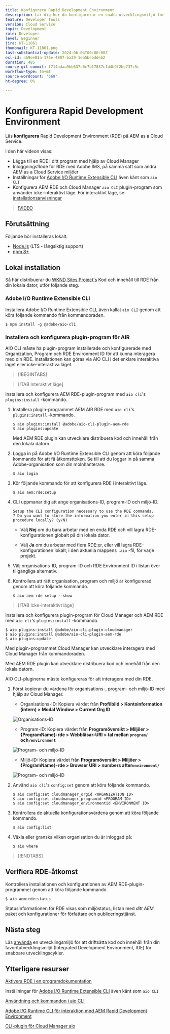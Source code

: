 ```yaml
---
title: Konfigurera Rapid Development Environment
description: Lär dig hur du konfigurerar en snabb utvecklingsmiljö för AEM as a Cloud Service.
feature: Developer Tools
version: Cloud Service
topic: Development
role: Developer
level: Beginner
jira: KT-11861
thumbnail: KT-11861.png
last-substantial-update: 2024-06-04T00:00:00Z
exl-id: ab9ee81a-176e-4807-ba39-1ea5bebddeb2
duration: 485
source-git-commit: f714adaa9bb637c0c7b17837c1d4b9f2be737c5c
workflow-type: tm+mt
source-wordcount: '668'
ht-degree: 0%

---
```


# Konfigurera Rapid Development Environment

Läs **konfigurera** Rapid Development Environment (RDE) på AEM as a Cloud Service.

I den här videon visas:

- Lägga till en RDE i ditt program med hjälp av Cloud Manager
- Inloggningsflöde för RDE med Adobe IMS, på samma sätt som andra AEM as a Cloud Service miljöer
- Inställningar för [Adobe I/O Runtime Extensible CLI](https://developer.adobe.com/runtime/docs/guides/tools/cli_install/) även känt som `aio CLI`
- Konfigurera AEM RDE och Cloud Manager `aio CLI` plugin-program som använder icke-interaktivt läge. För interaktivt läge, se [installationsanvisningar](#setup-the-aem-rde-plugin)

>[!VIDEO](https://video.tv.adobe.com/v/3415490?quality=12&learn=on)

## Förutsättning

Följande bör installeras lokalt:

- [Node.js](https://nodejs.org/en/) (LTS - långsiktig support)
- [npm 8+](https://docs.npmjs.com/)

## Lokal installation

Så här distribuerar du [WKND Sites Project&#39;s](https://github.com/adobe/aem-guides-wknd#aem-wknd-sites-project) Kod och innehåll till RDE från din lokala dator, utför följande steg.

### Adobe I/O Runtime Extensible CLI

Installera Adobe I/O Runtime Extensible CLI, även kallat `aio CLI` genom att köra följande kommando från kommandoraden.

```shell
$ npm install -g @adobe/aio-cli
```

### Installera och konfigurera plugin-program för AIR

AIO CLI måste ha plugin-program installerade och konfigurerade med Organization, Program och RDE Environment ID för att kunna interagera med din RDE. Installationen kan göras via AIO CLI i det enklare interaktiva läget eller icke-interaktiva läget.

>[!BEGINTABS]

>[!TAB Interaktivt läge]

Installera och konfigurera AEM RDE-plugin-program med `aio cli`&#39;s `plugins:install` -kommando.

1. Installera plugin-programmet AEM AIR RDE med `aio cli`&#39;s `plugins:install` -kommando.

   ```shell
   $ aio plugins:install @adobe/aio-cli-plugin-aem-rde    
   $ aio plugins:update
   ```

   Med AEM RDE plugin kan utvecklare distribuera kod och innehåll från den lokala datorn.

2. Logga in på Adobe I/O Runtime Extensible CLI genom att köra följande kommando för att få åtkomsttoken. Se till att du loggar in på samma Adobe-organisation som din molnhanterare.

   ```shell
   $ aio login
   ```

3. Kör följande kommando för att konfigurera RDE i interaktivt läge.

   ```shell
   $ aio aem:rde:setup
   ```

4. CLI uppmanar dig att ange organisations-ID, program-ID och miljö-ID.

   ```shell
   Setup the CLI configuration necessary to use the RDE commands.
   ? Do you want to store the information you enter in this setup procedure locally? (y/N)
   ```

   - Välj __Nej__  om du bara arbetar med en enda RDE och vill lagra RDE-konfigurationen globalt på din lokala dator.

   - Välj __Ja__ om du arbetar med flera RDE:er, eller vill lagra RDE-konfigurationen lokalt, i den aktuella mappens `.aio` -fil, för varje projekt.

5. Välj organisations-ID, program-ID och RDE Environment ID i listan över tillgängliga alternativ.

6. Kontrollera att rätt organisation, program och miljö är konfigurerad genom att köra följande kommando.

   ```shell
   $ aio aem rde setup --show
   ```

>[!TAB Icke-interaktivt läge]

Installera och konfigurera plugin-program för Cloud Manager och AEM RDE med `aio cli`&#39;s `plugins:install` -kommando.

```shell
$ aio plugins:install @adobe/aio-cli-plugin-cloudmanager
$ aio plugins:install @adobe/aio-cli-plugin-aem-rde
$ aio plugins:update
```

Med plugin-programmet Cloud Manager kan utvecklare interagera med Cloud Manager från kommandoraden.

Med AEM RDE plugin kan utvecklare distribuera kod och innehåll från den lokala datorn.

AIO CLI-pluginerna måste konfigureras för att interagera med din RDE.

1. Först kopierar du värdena för organisations-, program- och miljö-ID med hjälp av Cloud Manager.

   - Organisations-ID: Kopiera värdet från **Profilbild > Kontoinformation (intern) > Modal Window > Current Org ID**

   ![Organisations-ID](./assets/Org-ID.png)

   - Program-ID: Kopiera värdet från **Programöversikt > Miljöer > {ProgramName}-rde > Webbläsar-URI > tal mellan `program/` och`/environment`**

   ![Program- och miljö-ID](./assets/Program-Environment-Id.png)

   - Miljö-ID: Kopiera värdet från **Programöversikt > Miljöer > {ProgramName}-rde > Browser URI > numbers after`environment/`**

   ![Program- och miljö-ID](./assets/Program-Environment-Id.png)

1. Använd `aio cli`&#39;s `config:set` genom att köra följande kommando.

   ```shell
   $ aio config:set cloudmanager_orgid <ORGANIZATION ID>
   $ aio config:set cloudmanager_programid <PROGRAM ID>
   $ aio config:set cloudmanager_environmentid <ENVIRONMENT ID>
   ```

1. Kontrollera de aktuella konfigurationsvärdena genom att köra följande kommando.

   ```shell
   $ aio config:list
   ```

1. Växla eller granska vilken organisation du är inloggad på:

   ```shell
   $ aio where
   ```

>[!ENDTABS]

## Verifiera RDE-åtkomst

Kontrollera installationen och konfigurationen av AEM RDE-plugin-programmet genom att köra följande kommando.

```shell
$ aio aem:rde:status
```

Statusinformationen för RDE visas som miljöstatus, listan med _ditt AEM_ paket och konfigurationer för författare och publiceringstjänst.

## Nästa steg

Läs [använda](./how-to-use.md) en utvecklingsmiljö för att driftsätta kod och innehåll från din favoritutvecklingsmiljö (Integrated Development Environment, IDE) för snabbare utvecklingscykler.


## Ytterligare resurser

[Aktivera RDE i en programdokumentation](https://experienceleague.adobe.com/docs/experience-manager-cloud-service/content/implementing/developing/rapid-development-environments.html#enabling-rde-in-a-program)

Inställningar för [Adobe I/O Runtime Extensible CLI](https://developer.adobe.com/runtime/docs/guides/tools/cli_install/) även känt som `aio CLI`

[Användning och kommandon i aio CLI](https://github.com/adobe/aio-cli#usage)

[Adobe I/O Runtime CLI för interaktion med AEM Rapid Development Environment](https://github.com/adobe/aio-cli-plugin-aem-rde#aio-cli-plugin-aem-rde)

[CLI-plugin för Cloud Manager aio](https://github.com/adobe/aio-cli-plugin-cloudmanager)
